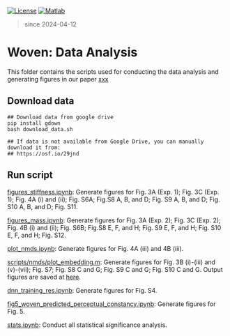[![License](https://img.shields.io/badge/license-MIT-green.svg)](https://opensource.org/licenses/MIT)
[![Matlab](https://img.shields.io/badge/language-Python-red.svg)]()

> since 2024-04-12


# Woven: Data Analysis
This folder contains the scripts used for conducting the data analysis and generating figures in our paper [xxx](https://)

## Download data

```
## Download data from google drive
pip install gdown
bash download_data.sh

## If data is not available from Google Drive, you can manually download it from:
## https://osf.io/29jnd
```

## Run script
[figures_stiffness.ipynb](https://github.com/CNCLgithub/cloth-intuitive-physics_analysis/blob/main/figures_stiffness.ipynb): Generate figures for Fig. 3A (Exp. 1); Fig. 3C (Exp. 1); Fig. 4A (i) and (ii); Fig. S6A; Fig.S8 A, B, and D; Fig. S9 A, B, and D; Fig. S10 A, B, and D; Fig. S11.

[figures_mass.ipynb](https://github.com/CNCLgithub/cloth-intuitive-physics_analysis/blob/main/figures_mass.ipynb): Generate figures for Fig. 3A (Exp. 2); Fig. 3C (Exp. 2); Fig. 4B (i) and (ii); Fig. S6B; Fig.S8 E, F, and H; Fig. S9 E, F, and H; Fig. S10 E, F, and H; Fig. S12.

[plot_nmds.ipynb](https://github.com/CNCLgithub/cloth-intuitive-physics_analysis/blob/main/plot_nmds.ipynb): Generate figures for Fig. 4A (iii) and 4B (iii).

[scripts/nmds/plot_embedding.m](https://github.com/CNCLgithub/cloth-intuitive-physics_analysis/blob/main/scripts/nmds/plot_embedding.m): Generate figures for Fig. 3B (i)-(iii) and (v)-(vii); Fig. S7; Fig. S8 C and G; Fig. S9 C and G; Fig. S10 C and G. Output figures are saved at [here](https://github.com/CNCLgithub/cloth-intuitive-physics_analysis/tree/main/scripts/nmds/output/fig).


[dnn_training_res.ipynb](https://github.com/CNCLgithub/cloth-intuitive-physics_analysis/blob/main/dnn_training_res.ipynb):  Generate figures for Fig. S4.

[fig5_woven_predicted_perceptual_constancy.ipynb](https://github.com/CNCLgithub/cloth-intuitive-physics_analysis/blob/main/fig5_woven_predicted_perceptual_constancy.ipynb): Generate figures for Fig. 5.

[stats.ipynb](https://github.com/CNCLgithub/cloth-intuitive-physics_analysis/blob/main/stats.ipynb): Conduct all statistical significance analysis.





